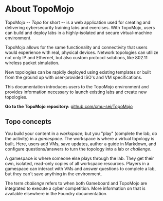 # About TopoMojo

TopoMojo -- _Topo_ for short -- is a web application used for creating and delivering cybersecurity training labs and exercises. With TopoMojo, users can build and deploy labs in a highly-isolated and secure virtual-machine environment.

TopoMojo allows for the same functionality and connectivity that users would experience with real, physical devices. Network topologies can utilize not only IP and Ethernet, but also custom protocol solutions, like 802.11 wireless packet simulation.

New topologies can be rapidly deployed using existing templates or built from the ground up with user-provided ISO's and VM specifications.

This documentation introduces users to the TopoMojo environment and provides information necessary to launch existing labs and create new topologies.

**Go to the TopoMojo repository:** [github.com/cmu-sei/TopoMojo](https://github.com/cmu-sei/TopoMojo)

## Topo concepts

You build your content in a *workspace*; but you "play" (complete the lab, do the activity) in a *gamespace*. The workspace is where a virtual topology is built. Here, users add VMs, save updates, author a guide in Markdown, and configure questions/answers to turn the topology into a lab or *challenge*. 

A gamespace is where someone else plays through the lab. They get their own, isolated, read-only copies of all workspace resources. Players in a gamespace can interact with VMs and answer questions to complete a lab, but they can't save anything in the environment.

The term *challenge* refers to when both Gameboard and TopoMojo are integrated to execute a cyber competition. More information on that is available elsewhere in the Foundry documentation.
